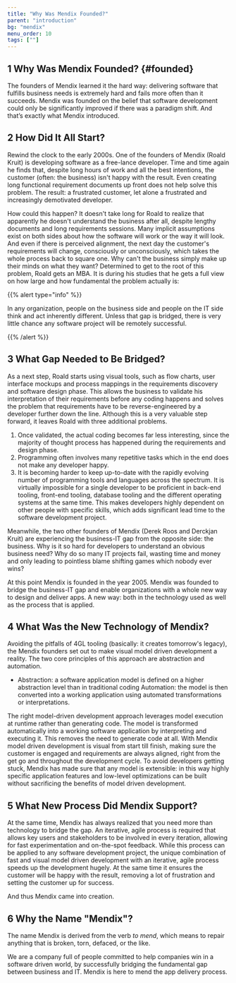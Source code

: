 ```yaml
---
title: "Why Was Mendix Founded?"
parent: "introduction"
bg: "mendix"
menu_order: 10
tags: [""]
---
```


## 1 Why Was Mendix Founded? {#founded}

The founders of Mendix learned it the hard way: delivering software that fulfills business needs is extremely hard and fails more often than it succeeds. Mendix was founded on the belief that software development could only be significantly improved if there was a paradigm shift. And that’s exactly what Mendix introduced.

## 2 How Did It All Start?

Rewind the clock to the early 2000s. One of the founders of Mendix (Roald Kruit) is developing software as a free-lance developer. Time and time again he finds that, despite long hours of work and all the best intentions, the customer (often: the business) isn't happy with the result. Even creating long functional requirement documents up front does not help solve this problem. The result: a frustrated customer, let alone a frustrated and increasingly demotivated developer.

How could this happen? It doesn't take long for Roald to realize that apparently he doesn't understand the business after all, despite lengthy documents and long requirements sessions. Many implicit assumptions exist on both sides about how the software will work or the way it will look. And even if there is perceived alignment, the next day the customer's requirements will change, consciously or unconsciously, which takes the whole process back to square one. Why can't the business simply make up their minds on what they want? Determined to get to the root of this problem, Roald gets an MBA. It is during his studies that he gets a full view on how large and how fundamental the problem actually is: 

{{% alert type="info" %}}

In any organization, people on the business side and people on the IT side think and act inherently different. Unless that gap is bridged, there is very little chance any software project will be remotely successful.

{{% /alert %}}

## 3 What Gap Needed to Be Bridged?

As a next step, Roald starts using visual tools, such as flow charts, user interface mockups and process mappings in the requirements discovery and software design phase. This allows the business to validate his interpretation of their requirements before any coding happens and solves the problem that requirements have to be reverse-engineered by a developer further down the line. Although this is a very valuable step forward, it leaves Roald with three additional problems.

1. Once validated, the actual coding becomes far less interesting, since the majority of thought process has happened during the requirements and design phase.
2. Programming often involves many repetitive tasks which in the end does not make any developer happy.
3. It is becoming harder to keep up-to-date with the rapidly evolving number of programming tools and languages across the spectrum. It is virtually impossible for a single developer to be proficient in back-end tooling, front-end tooling, database tooling and the different operating systems at the same time. This makes developers highly dependent on other people with specific skills, which adds significant lead time to the software development project.

Meanwhile, the two other founders of Mendix (Derek Roos and Derckjan Kruit) are experiencing the business-IT gap from the opposite side: the business. Why is it so hard for developers to understand an obvious business need? Why do so many IT projects fail, wasting time and money and only leading to pointless blame shifting games which nobody ever wins?

At this point Mendix is founded in the year 2005. Mendix was founded to bridge the business-IT gap and enable organizations with a whole new way to design and deliver apps. A new way: both in the technology used as well as the process that is applied.

## 4 What Was the New Technology of Mendix?

Avoiding the pitfalls of 4GL tooling (basically: it creates tomorrow's legacy), the Mendix founders set out to make visual model driven development a reality. The two core principles of this approach are abstraction and automation.
*	Abstraction: a software application model is defined on a higher abstraction level than in traditional coding
		Automation: the model is then converted into a working application using automated transformations or interpretations.

The right model-driven development approach leverages model execution at runtime rather than generating code. The model is transformed automatically into a working software application by interpreting and executing it. This removes the need to generate code at all.
With Mendix model driven development is visual from start till finish, making sure the customer is engaged and requirements are always aligned, right from the get go and throughout the development cycle. To avoid developers getting stuck, Mendix has made sure that any model is extensible: in this way highly specific application features and low-level optimizations can be built without sacrificing the benefits of model driven development.

## 5 What New Process Did Mendix Support?

At the same time, Mendix has always realized that you need more than technology to bridge the gap. An iterative, agile process is required that allows key users and stakeholders to be involved in every iteration, allowing for fast experimentation and on-the-spot feedback. While this process can be applied to any software development project, the unique combination of fast and visual model driven development with an iterative, agile process speeds up the development hugely. At the same time it ensures the customer will be happy with the result, removing a lot of frustration and setting the customer up for success.

And thus Mendix came into creation.

## 6 Why  the Name "Mendix"?

The name Mendix is derived from the verb *to mend*, which means to repair anything that is broken, torn, defaced, or the like.

We are a company full of people committed to help companies win in a software driven world, by successfully bridging the fundamental gap between business and IT. Mendix is here to mend the app delivery process.
